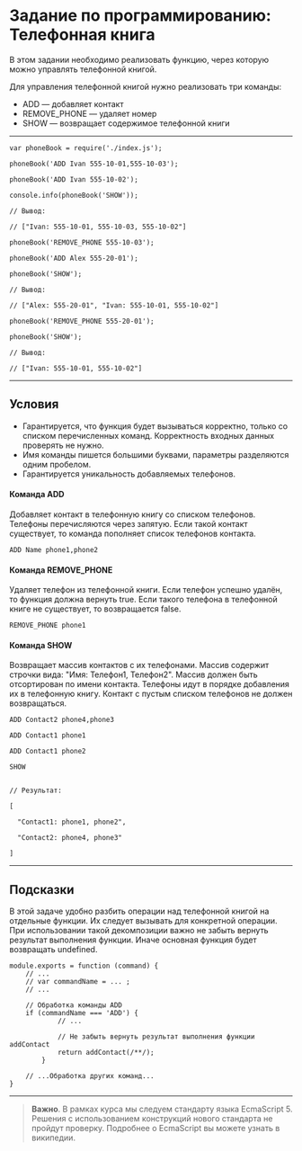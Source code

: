 # Задание по программированию: Телефонная книга

В этом задании необходимо реализовать функцию, через которую можно управлять телефонной книгой.

Для управления телефонной книгой нужно реализовать три команды:

- ADD — добавляет контакт
- REMOVE_PHONE — удаляет номер
- SHOW — возвращает содержимое телефонной книги

---

    var phoneBook = require('./index.js');

    phoneBook('ADD Ivan 555-10-01,555-10-03');

    phoneBook('ADD Ivan 555-10-02');

    console.info(phoneBook('SHOW'));

    // Вывод:

    // ["Ivan: 555-10-01, 555-10-03, 555-10-02"]

    phoneBook('REMOVE_PHONE 555-10-03');

    phoneBook('ADD Alex 555-20-01');

    phoneBook('SHOW');

    // Вывод:

    // ["Alex: 555-20-01", "Ivan: 555-10-01, 555-10-02"]

    phoneBook('REMOVE_PHONE 555-20-01');

    phoneBook('SHOW');

    // Вывод:

    // ["Ivan: 555-10-01, 555-10-02"]
  
---
## Условия
- Гарантируется, что функция будет вызываться корректно, только со списком перечисленных команд. Корректность входных данных проверять не нужно.
- Имя команды пишется большими буквами, параметры разделяются одним пробелом.
- Гарантируется уникальность добавляемых телефонов.

#### Команда ADD
Добавляет контакт в телефонную книгу со списком телефонов. Телефоны перечисляются через запятую. Если такой контакт существует, то команда пополняет список телефонов контакта.

    ADD Name phone1,phone2

#### Команда REMOVE_PHONE
Удаляет телефон из телефонной книги. Если телефон успешно удалён, то функция должна вернуть true. Если такого телефона в телефонной книге не существует, то возвращается false.

    REMOVE_PHONE phone1

#### Команда SHOW
Возвращает массив контактов с их телефонами. Массив содержит строчки вида: "Имя: Телефон1, Телефон2". Массив должен быть отсортирован по имени контакта. Телефоны идут в порядке добавления их в телефонную книгу. Контакт с пустым списком телефонов не должен возвращаться.

    ADD Contact2 phone4,phone3

    ADD Contact1 phone1

    ADD Contact1 phone2

    SHOW


    // Результат:

    [

      "Contact1: phone1, phone2",

      "Contact2: phone4, phone3"

    ]
---
## Подсказки
В этой задаче удобно разбить операции над телефонной книгой на отдельные функции. Их следует вызывать для конкретной операции. При использовании такой декомпозиции важно не забыть вернуть результат выполнения функции. Иначе основная функция будет возвращать undefined.

    module.exports = function (command) {
        // ...
        // var commandName = ... ;
        // ...
        
        // Обработка команды ADD
        if (commandName === 'ADD') {
                // ...
                
                // Не забыть вернуть результат выполнения функции addContact
                return addContact(/**/);
            }
    
        // ...Обработка других команд... 
    }

---
> **Важно**. В рамках курса мы следуем стандарту языка EcmaScript 5. Решения с использованием конструкций нового стандарта не пройдут проверку. Подробнее о EcmaScript вы можете узнать в википедии.